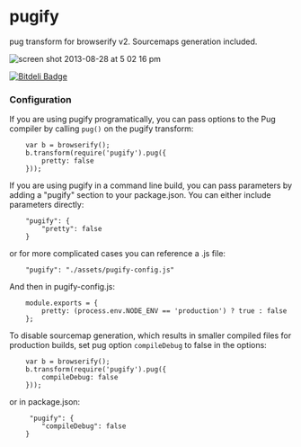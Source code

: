pugify
======

pug transform for browserify v2. Sourcemaps generation included.

![screen shot 2013-08-28 at 5 02 16 pm](https://f.cloud.github.com/assets/173025/1040229/e0555b3e-0faf-11e3-919a-b9c0b1489077.png)


[![Bitdeli Badge](https://d2weczhvl823v0.cloudfront.net/sidorares/browserify-jade/trend.png)](https://bitdeli.com/free "Bitdeli Badge")

### Configuration

If you are using pugify programatically, you can pass options to the Pug compiler by
calling `pug()` on the pugify transform:

```
    var b = browserify();
    b.transform(require('pugify').pug({
        pretty: false
    }));
```

If you are using pugify in a command line build, you can pass parameters by adding a
"pugify" section to your package.json.  You can either include parameters directly:

```
    "pugify": {
        "pretty": false
    }
```

or for more complicated cases you can reference a .js file:

```
    "pugify": "./assets/pugify-config.js"
```

And then in pugify-config.js:

```
    module.exports = {
        pretty: (process.env.NODE_ENV == 'production') ? true : false
    };
```

To disable sourcemap generation, which results in smaller compiled files for production builds,
set pug option `compileDebug` to false in the options:

```
    var b = browserify();
    b.transform(require('pugify').pug({
        compileDebug: false
    }));
```

 or in package.json:

```
     "pugify": {
        "compileDebug": false
    }
```
